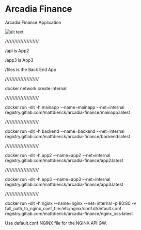 # Arcadia Finance

Arcadia Finance Application

![alt text](https://gitlab.com/MattDierick/arcadia-finance/blob/master/Micro%20Services%20architecture.png)

//////////////////////

/api is App2

/app3 is App3

/files is the Back End App

//////////////////////

docker network create internal

//////////////////////

docker run -dit -h mainapp --name=mainapp --net=internal registry.gitlab.com/mattdierick/arcadia-finance/mainapp:latest

//////////////////////


docker run -dit -h backend --name=backend --net=internal registry.gitlab.com/mattdierick/arcadia-finance/backend:latest

//////////////////////

docker run -dit -h app2 --name=app2 --net=internal registry.gitlab.com/mattdierick/arcadia-finance/app2:latest

//////////////////////

docker run -dit -h app3 --name=app3 --net=internal registry.gitlab.com/mattdierick/arcadia-finance/app3:latest

//////////////////////

docker run -dit -h nginx --name=nginx --net=internal -p 80:80 -v full_path_to_nginx_conf_file:/etc/nginx/conf.d/default.conf registry.gitlab.com/mattdierick/arcadia-finance/nginx_oss:latest

Use default.conf NGINX file for the NGINX API GW.
